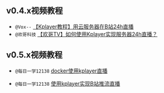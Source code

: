 ## v0.4.x视频教程

*  `@Vox--` [【Kplayer教程】用云服务器在B站24h直播](https://www.bilibili.com/video/BV1444y1M7QS)
* `@欢哥科技` [【欢哥TV】如何使用Kplayer实现服务器24h直播？](https://www.bilibili.com/video/BV1iv411x7cn)



## v0.5.x视频教程

* `@每日一学12138` [docker使用kplayer直播](https://www.bilibili.com/video/BV1HU4y1C7ia)

* `@每日一学12138` [使用kplayer实现B站推流直播](https://www.bilibili.com/video/BV12d4y1T7tZ)